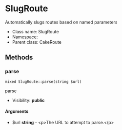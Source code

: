 SlugRoute
===============

Automatically slugs routes based on named parameters




* Class name: SlugRoute
* Namespace: 
* Parent class: CakeRoute







Methods
-------


### parse

    mixed SlugRoute::parse(string $url)

parse



* Visibility: **public**


#### Arguments
* $url **string** - &lt;p&gt;The URL to attempt to parse.&lt;/p&gt;


